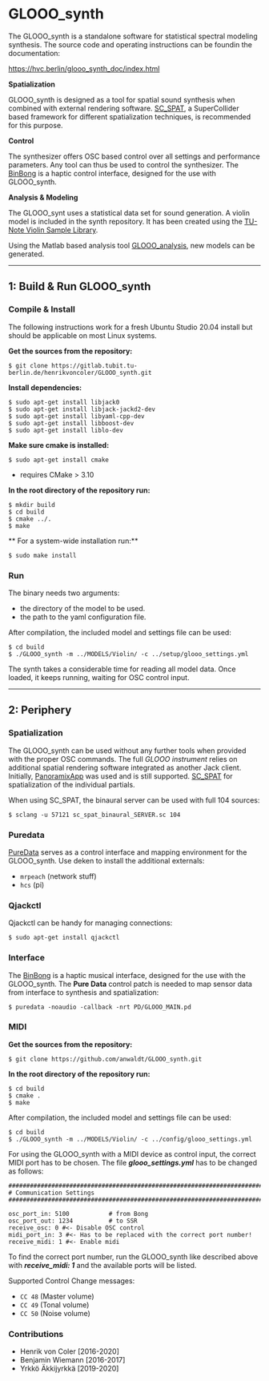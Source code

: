 # GLOOO_synth

The GLOOO_synth is a standalone
software for statistical spectral modeling synthesis.
The source code and operating instructions
can be foundin the documentation:

https://hvc.berlin/glooo_synth_doc/index.html

**Spatialization**

GLOOO_synth is designed as a tool for spatial sound synthesis when combined with external rendering software.
[SC_SPAT](https://gitlab.tubit.tu-berlin.de/henrikvoncoler/sc_spat/),
a SuperCollider based framework for different spatialization techniques, is recommended for this purpose.

**Control**

The synthesizer offers OSC based control over all settings and performance parameters. Any tool can thus be used to control the synthesizer. The [BinBong]((https://gitlab.tubit.tu-berlin.de/henrikvoncoler/binbong_2)) is a haptic control interface, designed
for the use with GLOOO_synth.

**Analysis & Modeling**

The GLOOO_synt uses a statistical data set for
sound generation. A violin model is included in
the synth repository. It has been created using
the [TU-Note Violin Sample Library](https://depositonce.tu-berlin.de/handle/11303/7527).

Using the Matlab based analysis tool [GLOOO_analysis](https://gitlab.tubit.tu-berlin.de/henrikvoncoler/GLOOO_analysis), new models can be generated.


------

## 1: Build & Run GLOOO_synth

### Compile & Install

The following instructions work for a fresh Ubuntu Studio 20.04 install but should be applicable on most Linux systems.

**Get the sources from the repository:**

	$ git clone https://gitlab.tubit.tu-berlin.de/henrikvoncoler/GLOOO_synth.git


**Install dependencies:**

```shell
$ sudo apt-get install libjack0
$ sudo apt-get install libjack-jackd2-dev
$ sudo apt-get install libyaml-cpp-dev
$ sudo apt-get install libboost-dev
$ sudo apt-get install liblo-dev
```

 

**Make sure cmake is installed:**

    $ sudo apt-get install cmake

- requires CMake > 3.10

**In the root directory of the repository run:**

```shell
$ mkdir build
$ cd build
$ cmake ../.
$ make
```

** For a system-wide installation run:**

    $ sudo make install


### Run


The binary needs two arguments:
- the directory of the model to be used.
- the path to the yaml configuration file.

After compilation, the included model and settings file can be used:

    $ cd build
    $ ./GLOOO_synth -m ../MODELS/Violin/ -c ../setup/glooo_settings.yml

The synth takes a considerable time for reading all model data.
Once loaded, it keeps running, waiting for OSC control input.


------

## 2: Periphery

### Spatialization

The GLOOO_synth can be used without any further tools when
provided with the proper OSC commands.
The full *GLOOO instrument* relies on additional spatial
rendering software integrated as another Jack client.
Initially, [PanoramixApp](https://forum.ircam.fr/projects/detail/panoramix/) was used and is still supported.
[SC_SPAT](https://gitlab.tubit.tu-berlin.de/henrikvoncoler/sc_spat/) for spatialization of the individual partials.

When using SC_SPAT, the binaural server can be used
with full 104 sources:

    $ sclang -u 57121 sc_spat_binaural_SERVER.sc 104


### Puredata

[PureData](https://puredata.info/) serves as a control interface and
mapping environment for the GLOOO_synth.
Use deken to install the additional externals:

- `mrpeach` (network stuff)
- `hcs` (pi)




### Qjackctl

Qjackctl can be handy for managing connections:

    $ sudo apt-get install qjackctl



### Interface

The [BinBong](https://gitlab.tubit.tu-berlin.de/henrikvoncoler/binbong_2)
is a haptic musical interface, designed for the use with the GLOOO_synth.
The **Pure Data** control patch is needed to map sensor
data from interface to synthesis and spatialization:

    $ puredata -noaudio -callback -nrt PD/GLOOO_MAIN.pd



### MIDI

**Get the sources from the repository:**

	$ git clone https://github.com/anwaldt/GLOOO_synth.git

**In the root directory of the repository run:**

```shell
$ cd build
$ cmake .
$ make
```
After compilation, the included model and settings file can be used:

    $ cd build
    $ ./GLOOO_synth -m ../MODELS/Violin/ -c ../config/glooo_settings.yml


For using the GLOOO_synth with a MIDI device as control input, the correct MIDI port has to be chosen. 
The file **_glooo_settings.yml_** has to be changed as follows:
```
####################################################################################################################
# Communication Settings
####################################################################################################################

osc_port_in: 5100           # from Bong
osc_port_out: 1234          # to SSR
receive_osc: 0 #<- Disable OSC control 
midi_port_in: 3 #<- Has to be replaced with the correct port number! 
receive_midi: 1 #<- Enable midi 
```
To find the correct port number, run the GLOOO_synth like described above with **_receive_midi: 1_** and the available ports will be listed. 

Supported Control Change messages:
- `CC 48`   (Master volume)
- `CC 49`   (Tonal volume)
- `CC 50`   (Noise volume)


### Contributions

* Henrik von Coler [2016-2020]
* Benjamin Wiemann [2016-2017]
* Yrkkö Äkkijyrkkä [2019-2020]
